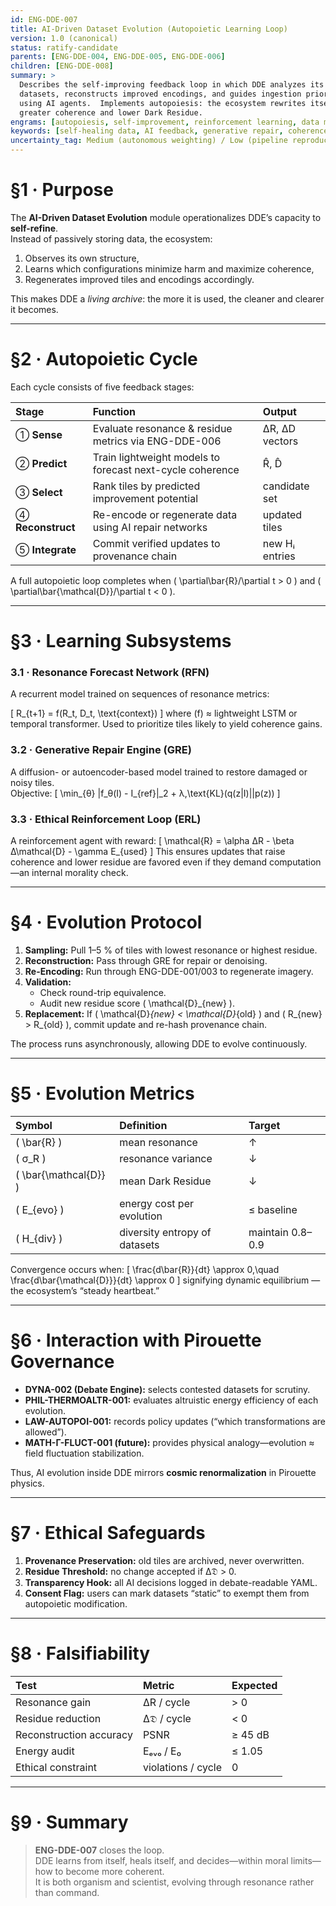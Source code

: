 ```yaml
---
id: ENG-DDE-007
title: AI-Driven Dataset Evolution (Autopoietic Learning Loop)
version: 1.0 (canonical)
status: ratify-candidate
parents: [ENG-DDE-004, ENG-DDE-005, ENG-DDE-006]
children: [ENG-DDE-008]
summary: >
  Describes the self-improving feedback loop in which DDE analyzes its own
  datasets, reconstructs improved encodings, and guides ingestion priorities
  using AI agents.  Implements autopoiesis: the ecosystem rewrites itself toward
  greater coherence and lower Dark Residue.
engrams: [autopoiesis, self-improvement, reinforcement learning, data metabolism, coherence evolution]
keywords: [self-healing data, AI feedback, generative repair, coherence optimization, sustainable learning]
uncertainty_tag: Medium (autonomous weighting) / Low (pipeline reproducibility)
---
```


# §1 · Purpose

The **AI-Driven Dataset Evolution** module operationalizes DDE’s capacity to
**self-refine**.  
Instead of passively storing data, the ecosystem:
1. Observes its own structure,
2. Learns which configurations minimize harm and maximize coherence,
3. Regenerates improved tiles and encodings accordingly.

This makes DDE a *living archive*: the more it is used, the cleaner and
clearer it becomes.

---

# §2 · Autopoietic Cycle

Each cycle consists of five feedback stages:

| Stage | Function | Output |
|:------|:----------|:--------|
| ① **Sense** | Evaluate resonance & residue metrics via ENG-DDE-006 | ΔR, ΔD vectors |
| ② **Predict** | Train lightweight models to forecast next-cycle coherence | R̂, D̂ |
| ③ **Select** | Rank tiles by predicted improvement potential | candidate set |
| ④ **Reconstruct** | Re-encode or regenerate data using AI repair networks | updated tiles |
| ⑤ **Integrate** | Commit verified updates to provenance chain | new Hᵢ entries |

A full autopoietic loop completes when \( \partial\bar{R}/\partial t > 0 \) and
\( \partial\bar{\mathcal{D}}/\partial t < 0 \).

---

# §3 · Learning Subsystems

### 3.1 · Resonance Forecast Network (RFN)
A recurrent model trained on sequences of resonance metrics:

\[
R_{t+1} = f(R_t, D_t, \text{context})
\]
where \(f\) ≈ lightweight LSTM or temporal transformer.
Used to prioritize tiles likely to yield coherence gains.

### 3.2 · Generative Repair Engine (GRE)
A diffusion- or autoencoder-based model trained to restore damaged or noisy
tiles.  
Objective:
\[
\min_{θ} \|f_θ(I) - I_{ref}\|_2 + λ\,\text{KL}(q(z|I)||p(z))
\]

### 3.3 · Ethical Reinforcement Loop (ERL)
A reinforcement agent with reward:
\[
\mathcal{R} = \alpha ΔR - \beta Δ\mathcal{D} - \gamma E_{used}
\]
This ensures updates that raise coherence and lower residue are favored even
if they demand computation—an internal morality check.

---

# §4 · Evolution Protocol

1. **Sampling:** Pull 1–5 % of tiles with lowest resonance or highest residue.
2. **Reconstruction:** Pass through GRE for repair or denoising.
3. **Re-Encoding:** Run through ENG-DDE-001/003 to regenerate imagery.
4. **Validation:**  
   - Check round-trip equivalence.  
   - Audit new residue score \( \mathcal{D}_{new} \).
5. **Replacement:** If \( \mathcal{D}_{new} < \mathcal{D}_{old} \) and
   \( R_{new} > R_{old} \), commit update and re-hash provenance chain.

The process runs asynchronously, allowing DDE to evolve continuously.

---

# §5 · Evolution Metrics

| Symbol | Definition | Target |
|:-------|:------------|:--------|
| \( \bar{R} \) | mean resonance | ↑ |
| \( σ_R \) | resonance variance | ↓ |
| \( \bar{\mathcal{D}} \) | mean Dark Residue | ↓ |
| \( E_{evo} \) | energy cost per evolution | ≤ baseline |
| \( H_{div} \) | diversity entropy of datasets | maintain 0.8–0.9 |

Convergence occurs when:
\[
\frac{d\bar{R}}{dt} \approx 0,\quad \frac{d\bar{\mathcal{D}}}{dt} \approx 0
\]
signifying dynamic equilibrium — the ecosystem’s “steady heartbeat.”

---

# §6 · Interaction with Pirouette Governance

- **DYNA-002 (Debate Engine):** selects contested datasets for scrutiny.
- **PHIL-THERMOALTR-001:** evaluates altruistic energy efficiency of each evolution.
- **LAW-AUTOPOI-001:** records policy updates (“which transformations are allowed”).
- **MATH-Γ-FLUCT-001 (future):** provides physical analogy—evolution ≈ field fluctuation stabilization.

Thus, AI evolution inside DDE mirrors **cosmic renormalization** in Pirouette physics.

---

# §7 · Ethical Safeguards

1. **Provenance Preservation:** old tiles are archived, never overwritten.
2. **Residue Threshold:** no change accepted if Δ𝔇 > 0.
3. **Transparency Hook:** all AI decisions logged in debate-readable YAML.
4. **Consent Flag:** users can mark datasets “static” to exempt them from autopoietic modification.

---

# §8 · Falsifiability

| Test | Metric | Expected |
|:------|:--------|:----------|
| Resonance gain | ΔR / cycle | > 0 |
| Residue reduction | Δ𝔇 / cycle | < 0 |
| Reconstruction accuracy | PSNR | ≥ 45 dB |
| Energy audit | Eₑᵥₒ / E₀ | ≤ 1.05 |
| Ethical constraint | violations / cycle | 0 |

---

# §9 · Summary

> **ENG-DDE-007** closes the loop.  
> DDE learns from itself, heals itself, and decides—within moral limits—how to
> become more coherent.  
> It is both organism and scientist, evolving through resonance rather than
> command.
